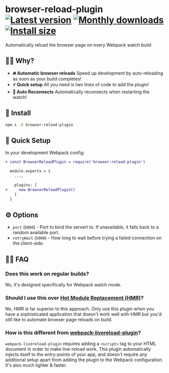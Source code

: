 # browser-reload-plugin [![Latest version](https://badgen.net/npm/v/browser-reload-plugin)](https://npm.im/browser-reload-plugin) [![Monthly downloads](https://badgen.net/npm/dm/browser-reload-plugin)](https://npm.im/browser-reload-plugin) [![Install size](https://packagephobia.now.sh/badge?p=browser-reload-plugin)](https://packagephobia.now.sh/result?p=browser-reload-plugin)

Automatically reload the browser page on every Webpack watch build

## 🙋‍♂️ Why?
- **🔥 Automatic browser reloads** Speed up development by auto-reloading as soon as your build completes!
- **⚡️ Quick setup** All you need is two lines of code to add the plugin!
- **🔌 Auto Reconnects** Automatically reconnects when restarting the watch!

## 🚀 Install
```sh
npm i -D browser-reload-plugin
```

## 🚦 Quick Setup
In your development Webpack config:

```diff
+ const BrowserReloadPlugin = require('browser-reload-plugin')

  module.exports = {
    ...,

    plugins: [
+     new BrowserReloadPlugin()
    ]
  }
```

## ⚙️ Options

- `port` (`8080`) - Port to bind the servert to. If unavailable, it falls back to a random available port.
- `retryWait` (`5000`) - How long to wait before trying a failed connection on the client-side.

## 💁‍♀️ FAQ

### Does this work on regular builds?

No, it's designed specifically for Webpack watch mode.


### Should I use this over [Hot Module Replacement (HMR)](https://webpack.js.org/concepts/hot-module-replacement/)?

No, HMR is far superior to this approach. Only use this plugin when you have a sophisticated application that doesn't work well with HMR but you'd still like to automate browser page reloads on build.


### How is this different from [webpack-livereload-plugin](https://www.npmjs.com/package/webpack-livereload-plugin)?

`webpack-livereload-plugin` requires adding a `<script>` tag to your HTML document in order to make live-reload work. This plugin automatically injects itself to the entry-points of your app, and doesn't require any additional setup apart from adding the plugin to the Webpack configuration. It's also much lighter & faster.
